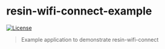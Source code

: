 resin-wifi-connect-example
==========================

[![License](https://img.shields.io/badge/license-Apache%202.0-blue.svg)](https://github.com/resin-io-playground/resin-wifi-connect-example/blob/master/LICENSE)

> Example application to demonstrate resin-wifi-connect

